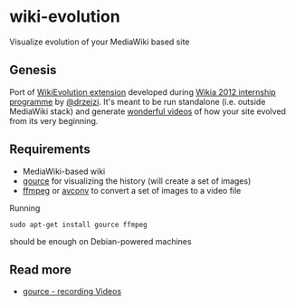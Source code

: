 wiki-evolution
==============

Visualize evolution of your MediaWiki based site

## Genesis

Port of [WikiEvolution extension](https://github.com/Wikia/app/tree/dev/extensions/wikia/hacks/WikiEvolution)
developed during [Wikia 2012 internship programme](http://community.wikia.com/wiki/User_blog:Macbre/Awesome_Projects_from_our_Interns)
by [@drzejzi](https://github.com/Drzejzi). It's meant to be run standalone (i.e. outside MediaWiki stack) and generate
[wonderful videos](https://www.youtube.com/watch?v=QE32HghV8-I) of how your site evolved from its very beginning.

## Requirements

* MediaWiki-based wiki
* [gource](https://github.com/acaudwell/Gource) for visualizing the history (will create a set of images)
* [ffmpeg](http://www.ffmpeg.org/) or [avconv](http://libav.org/avconv.html) to convert a set of images to a video file

Running

```
sudo apt-get install gource ffmpeg
```

should be enough on Debian-powered machines

## Read more

* [gource - recording Videos](http://code.google.com/p/gource/wiki/Videos)
